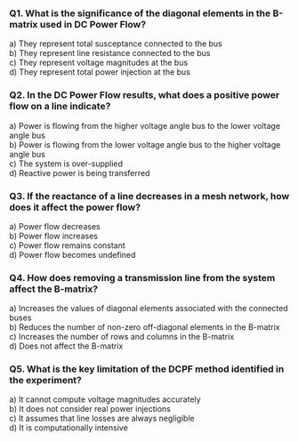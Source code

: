 ### Q1. What is the significance of the diagonal elements in the B-matrix used in DC Power Flow?

a) They represent total susceptance connected to the bus  
b) They represent line resistance connected to the bus  
c) They represent voltage magnitudes at the bus  
d) They represent total power injection at the bus  

### Q2. In the DC Power Flow results, what does a positive power flow on a line indicate?

a) Power is flowing from the higher voltage angle bus to the lower voltage angle bus  
b) Power is flowing from the lower voltage angle bus to the higher voltage angle bus  
c) The system is over-supplied  
d) Reactive power is being transferred  

### Q3. If the reactance of a line decreases in a mesh network, how does it affect the power flow?

a) Power flow decreases  
b) Power flow increases  
c) Power flow remains constant  
d) Power flow becomes undefined  

### Q4. How does removing a transmission line from the system affect the B-matrix?

a) Increases the values of diagonal elements associated with the connected buses  
b) Reduces the number of non-zero off-diagonal elements in the B-matrix  
c) Increases the number of rows and columns in the B-matrix  
d) Does not affect the B-matrix  

### Q5. What is the key limitation of the DCPF method identified in the experiment?

a) It cannot compute voltage magnitudes accurately  
b) It does not consider real power injections  
c) It assumes that line losses are always negligible  
d) It is computationally intensive  
